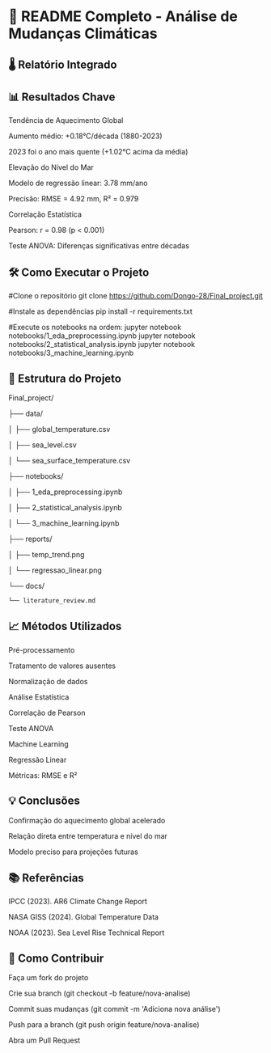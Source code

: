 # 📝 README Completo - Análise de Mudanças Climáticas

## 🌡️ Relatório Integrado

## 📊 Resultados Chave
Tendência de Aquecimento Global

Aumento médio: +0.18°C/década (1880-2023)

2023 foi o ano mais quente (+1.02°C acima da média)


Elevação do Nível do Mar

Modelo de regressão linear: 3.78 mm/ano

Precisão: RMSE = 4.92 mm, R² = 0.979


Correlação Estatística

Pearson: r = 0.98 (p < 0.001)

Teste ANOVA: Diferenças significativas entre décadas

## 🛠️ Como Executar o Projeto

#Clone o repositório
git clone https://github.com/Dongo-28/Final_project.git

#Instale as dependências
pip install -r requirements.txt

#Execute os notebooks na ordem:
jupyter notebook notebooks/1_eda_preprocessing.ipynb
jupyter notebook notebooks/2_statistical_analysis.ipynb
jupyter notebook notebooks/3_machine_learning.ipynb

## 📂 Estrutura do Projeto
Final_project/

├── data/

│   ├── global_temperature.csv

│   ├── sea_level.csv

│   └── sea_surface_temperature.csv

├── notebooks/

│   ├── 1_eda_preprocessing.ipynb

│   ├── 2_statistical_analysis.ipynb

│   └── 3_machine_learning.ipynb

├── reports/

│   ├── temp_trend.png

│   └── regressao_linear.png

└── docs/

    └── literature_review.md

## 📈 Métodos Utilizados
Pré-processamento

Tratamento de valores ausentes

Normalização de dados

Análise Estatística

Correlação de Pearson

Teste ANOVA

Machine Learning

Regressão Linear

Métricas: RMSE e R²

## 💡 Conclusões
Confirmação do aquecimento global acelerado

Relação direta entre temperatura e nível do mar

Modelo preciso para projeções futuras

## 📚 Referências
IPCC (2023). AR6 Climate Change Report

NASA GISS (2024). Global Temperature Data

NOAA (2023). Sea Level Rise Technical Report

## 👥 Como Contribuir
Faça um fork do projeto

Crie sua branch (git checkout -b feature/nova-analise)

Commit suas mudanças (git commit -m 'Adiciona nova análise')

Push para a branch (git push origin feature/nova-analise)

Abra um Pull Request
